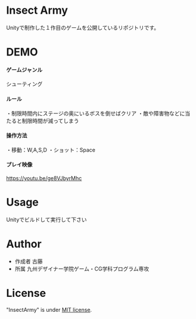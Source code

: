 # Insect Army

Unityで制作した１作目のゲームを公開しているリポジトリです。

# DEMO

#### ゲームジャンル

シューティング

#### ルール

・制限時間内にステージの奥にいるボスを倒せばクリア
・敵や障害物などに当たると制限時間が減ってしまう

#### 操作方法

・移動：W,A,S,D
・ショット：Space

#### プレイ映像

https://youtu.be/ge8VJbyrMhc

# Usage

Unityでビルドして実行して下さい

# Author

* 作成者    古藤
* 所属      九州デザイナー学院ゲーム・CG学科プログラム専攻

# License

"InsectArmy" is under [MIT license](https://en.wikipedia.org/wiki/MIT_License).
